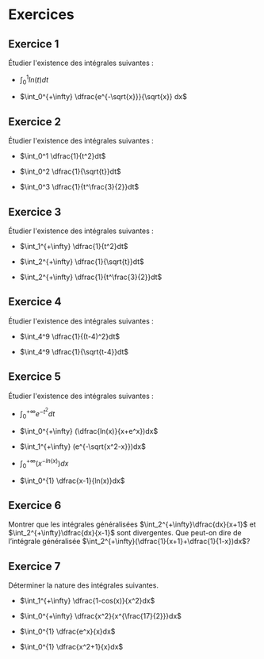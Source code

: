 # Exercices

## Exercice 1
Étudier l'existence des intégrales suivantes :

- $\int_0^1 ln(t)dt$


- $\int_0^{+\infty} \dfrac{e^{-\sqrt{x}}}{\sqrt{x}} dx$
## Exercice 2
Étudier l'existence des intégrales suivantes :

- $\int_0^1 \dfrac{1}{t^2}dt$


- $\int_0^2 \dfrac{1}{\sqrt{t}}dt$


- $\int_0^3 \dfrac{1}{t^\frac{3}{2}}dt$


## Exercice 3
Étudier l'existence des intégrales suivantes :

- $\int_1^{+\infty} \dfrac{1}{t^2}dt$


- $\int_2^{+\infty} \dfrac{1}{\sqrt{t}}dt$


- $\int_2^{+\infty} \dfrac{1}{t^\frac{3}{2}}dt$
## Exercice 4
Étudier l'existence des intégrales suivantes :

- $\int_4^9 \dfrac{1}{(t-4)^2}dt$


- $\int_4^9 \dfrac{1}{\sqrt{t-4}}dt$

## Exercice 5
Étudier l'existence des intégrales suivantes :

- $\int_0^{+\infty} e^{-t^2}dt$


- $\int_0^{+\infty} (\dfrac{ln(x)}{x+e^x})dx$


- $\int_1^{+\infty} (e^{-\sqrt{x^2-x}})dx$


- $\int_0^{+\infty} (x^{-ln(x )})dx$


- $\int_0^{1} \dfrac{x-1}{ln(x)}dx$

## Exercice 6
Montrer que les intégrales généralisées $\int_2^{+\infty}\dfrac{dx}{x+1}$ et $\int_2^{+\infty}\dfrac{dx}{x-1}$ sont divergentes. Que peut-on dire de l’intégrale généralisée
$\int_2^{+\infty}(\dfrac{1}{x+1}+\dfrac{1}{1-x})dx$?

## Exercice 7
Déterminer la nature des intégrales suivantes.

- $\int_1^{+\infty} \dfrac{1-cos(x)}{x^2}dx$


- $\int_0^{+\infty} \dfrac{x^2}{x^{\frac{17}{2}}}dx$


- $\int_0^{1} \dfrac{e^x}{x}dx$


- $\int_0^{1} \dfrac{x^2+1}{x}dx$

 